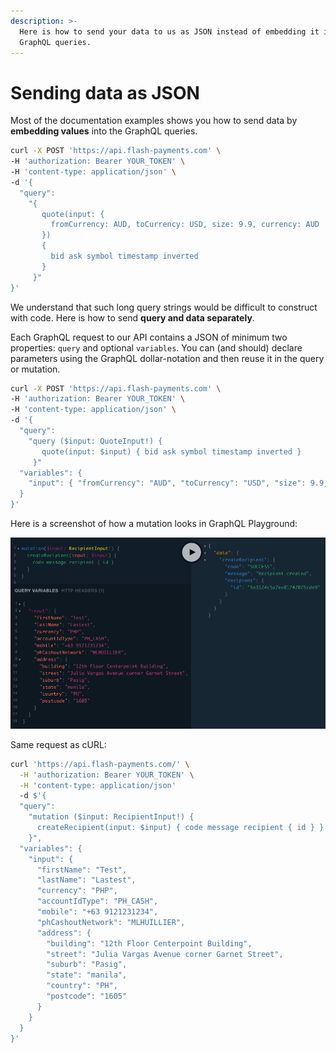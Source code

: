 ```yaml
---
description: >-
  Here is how to send your data to us as JSON instead of embedding it into the
  GraphQL queries.
---
```


# Sending data as JSON

Most of the documentation examples shows you how to send data by **embedding values** into the GraphQL queries.

```bash
curl -X POST 'https://api.flash-payments.com' \
-H 'authorization: Bearer YOUR_TOKEN' \
-H 'content-type: application/json' \
-d '{
  "query":
    "{
       quote(input: {
         fromCurrency: AUD, toCurrency: USD, size: 9.9, currency: AUD
       })
       {
         bid ask symbol timestamp inverted
       }
     }"
}'
```

We understand that such long query strings would be difficult to construct with code. Here is how to send **query and data separately**.

Each GraphQL request to our API contains a JSON of minimum two properties: `query` and optional `variables`. You can (and should) declare parameters using the GraphQL dollar-notation and then reuse it in the query or mutation.

```bash
curl -X POST 'https://api.flash-payments.com' \
-H 'authorization: Bearer YOUR_TOKEN' \
-H 'content-type: application/json' \
-d '{
  "query":
    "query ($input: QuoteInput!) {
       quote(input: $input) { bid ask symbol timestamp inverted }
     }"
  "variables": { 
    "input": { "fromCurrency": "AUD", "toCurrency": "USD", "size": 9.9, "currency": "AUD" }
  }
}'
```

Here is a screenshot of how a mutation looks in GraphQL Playground:

![](<../.gitbook/assets/image (1).png>)

Same request as cURL:

```bash
curl 'https://api.flash-payments.com/' \
  -H 'authorization: Bearer YOUR_TOKEN' \
  -H 'content-type: application/json' 
  -d $'{
  "query":
    "mutation ($input: RecipientInput!) {
      createRecipient(input: $input) { code message recipient { id } }
    }",
  "variables": {
    "input": {
      "firstName": "Test",
      "lastName": "Lastest",
      "currency": "PHP",
      "accountIdType": "PH_CASH",
      "mobile": "+63 9121231234",
      "phCashoutNetwork": "MLHUILLIER",
      "address": {
        "building": "12th Floor Centerpoint Building",
        "street": "Julia Vargas Avenue corner Garnet Street",
        "suburb": "Pasig",
        "state": "manila",
        "country": "PH",
        "postcode": "1605"
      }
    }
  }
}'
```
